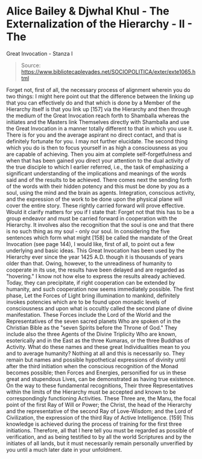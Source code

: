 # Alice Bailey & Djwhal Khul - The Externalization of the Hierarchy - II - The
Great Invocation - Stanza I

> Source: https://www.bibliotecapleyades.net/SOCIOPOLITICA/exter/exte1065.html

Forget not, first of all, the necessary process of alignment wherein you do two things:
I might here point out that the difference between the linking up that you can effectively do and that which is done by a Member of the Hierarchy itself is that you link up [157] via the Hierarchy and then through the medium of the Great Invocation reach forth to Shamballa whereas the initiates and the Masters link Themselves directly with Shamballa and use the Great Invocation in a manner totally different to that in which you use it. There is for you and the average aspirant no direct contact, and that is definitely fortunate for you. I may not further elucidate.
The second thing which you do is then to focus yourself in as high a consciousness as you are capable of achieving. Then you aim at complete self-forgetfulness and when that has been gained you direct your attention to the dual activity of the true disciple to which I earlier referred, i.e., the task of emphasizing a significant understanding of the implications and meanings of the words said and of the results to be achieved. There comes next the sending forth of the words with their hidden potency and this must be done by you as a soul, using the mind and the brain as agents.
Integration, conscious activity, and the expression of the work to be done upon the physical plane will cover the entire story. These rightly carried forward will prove effective. Would it clarify matters for you if I state that:
Forget not that this has to be a group endeavor and must be carried forward in cooperation with the Hierarchy. It involves also the recognition that the soul is one and that there is no such thing as my soul - only our soul.
In considering the five sentences which form what might [158] be called the mandate of the Great Invocation (see page 144), I would like, first of all, to point out a few underlying and basic ideas.
This Great Invocation has been used by the Hierarchy ever since the year 1425 A.D. though it is thousands of years older than that. Owing, however, to the unreadiness of humanity to cooperate in its use, the results have been delayed and are regarded as "hovering." I know not how else to express the results already achieved. Today, they can precipitate, if right cooperation can be extended by humanity, and such cooperation now seems immediately possible.
The first phase, Let the Forces of Light bring illumination to mankind, definitely invokes potencies which are to be found upon monadic levels of consciousness and upon what is occultly called the second plane of divine manifestation. These Forces include the Lord of the World and the Representatives of the seven sacred planets Who are spoken of in the Christian Bible as the "seven Spirits before the Throne of God." They include also the three Agents of the Divine Triplicity Who are known, esoterically and in the East as the three Kumaras, or the three Buddhas of Activity.
What do these names and these great Individualities mean to you and to average humanity? Nothing at all and this is necessarily so. They remain but names and possible hypothetical expressions of divinity until after the third initiation when the conscious recognition of the Monad becomes possible; then Forces and Energies, personified for us in these great and stupendous Lives, can be demonstrated as having true existence. On the way to these fundamental recognitions, Their three Representatives within the limits of the Hierarchy must be accepted and known to be correspondingly functioning Activities. These Three are, the Manu, the focal point of the first Ray of Will or Power; the Christ, the head of the Hierarchy and the representative of the second Ray of Love-Wisdom; and the Lord of Civilization, the expression of the third Ray of Active Intelligence. [159] This knowledge is achieved during the process of training for the first three initiations. Therefore, all that I here tell you must be regarded as possible of verification, and as being testified to by all the world Scriptures and by the initiates of all lands, but it must necessarily remain personally unverified by you until a much later date in your unfoldment.
